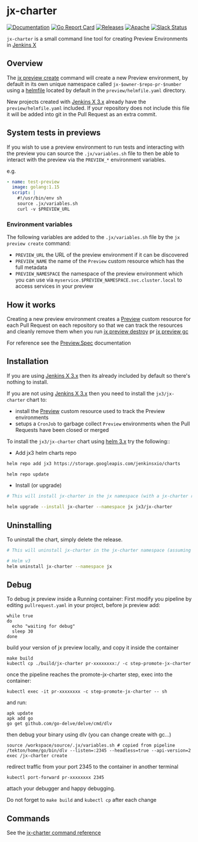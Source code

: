 # jx-charter

[![Documentation](https://godoc.org/github.com/jenkins-x-plugins/jx-charter?status.svg)](https://pkg.go.dev/mod/github.com/jenkins-x-plugins/jx-charter)
[![Go Report Card](https://goreportcard.com/badge/github.com/jenkins-x-plugins/jx-charter)](https://goreportcard.com/report/github.com/jenkins-x-plugins/jx-charter)
[![Releases](https://img.shields.io/github/release-pre/jenkins-x-plugins/jx-charter.svg)](https://github.com/jenkins-x-plugins/jx-charter/releases)
[![Apache](https://img.shields.io/badge/license-Apache-blue.svg)](https://github.com/jenkins-x-plugins/jx-charter/blob/master/LICENSE)
[![Slack Status](https://img.shields.io/badge/slack-join_chat-white.svg?logo=slack&style=social)](https://slack.k8s.io/)

`jx-charter` is a small command line tool for creating Preview Environments in [Jenkins X](https://jenkins-x.io/)

## Overview

The [jx preview create](https://github.com/jenkins-x-plugins/jx-charter/blob/master/docs/cmd/jx-charter_create.md) command will create a new Preview environment, by default in its own unique namespace called `jx-$owner-$repo-pr-$number` using a [helmfile](https://github.com/roboll/helmfile) located by default in the `preview/helmfile.yaml` directory.

New projects created with [Jenkins X 3.x](https://jenkins-x.io/docs/v3/) already have the `preview/helmfile.yaml` included. If your repository does not include this file it will be added into git in the Pull Request as an extra commit.
    
## System tests in previews

If you wish to use a preview environment to run tests and interacting with the preview you can source the `.jx/variables.sh` file to then be able to interact with the preview via the `PREVIEW_*` environment variables.

e.g.

```yaml 
- name: test-preview
  image: golang:1.15
  script: |
    #!/usr/bin/env sh
    source .jx/variables.sh
    curl -v $PREVIEW_URL
```
           
### Environment variables

The following variables are added to the `.jx/variables.sh` file by the `jx preview create` command:
   
* `PREVIEW_URL` the URL of the preview environment if it can be discovered
* `PREVIEW_NAME` the name of the `Preview` custom resource which has the full metadata
* `PREVIEW_NAMESPACE` the namespace of the preview environment which you can use via `myservice.$PREVIEW_NAMESPACE.svc.cluster.local` to access services in your preview

## How it works

Creating a new preview environment creates a [Preview](https://github.com/jenkins-x-plugins/jx-charter/blob/master/docs/crds/github-com-jenkins-x-jx-charter-pkg-apis-preview-v1alpha1.md#Preview) custom resource for each Pull Request on each repository so that we can track the resources and cleanly remove them when you run [jx preview destroy](https://github.com/jenkins-x-plugins/jx-charter/blob/master/docs/cmd/jx-charter_destroy.md) pr [jx preview gc](https://github.com/jenkins-x-plugins/jx-charter/blob/master/docs/cmd/jx-charter_gc.md)

For reference see the [Preview.Spec](https://github.com/jenkins-x-plugins/jx-charter/blob/master/docs/crds/github-com-jenkins-x-jx-charter-pkg-apis-preview-v1alpha1.md#PreviewSpec) documentation


## Installation

If you are using [Jenkins X 3.x](https://jenkins-x.io/docs/v3/) then its already included by default so there's nothing to install.

If you are not using [Jenkins X 3.x](https://jenkins-x.io/docs/v3/) then you need to install the `jx3/jx-charter` chart to:

* install the [Preview](https://github.com/jenkins-x-plugins/jx-charter/blob/master/docs/crds/github-com-jenkins-x-jx-charter-pkg-apis-preview-v1alpha1.md#Preview) custom resource used to track the Preview environments
* setups a `CronJob`  to garbage collect `Preview` environments when the Pull Requests have been closed or merged 


To install the `jx3/jx-charter` chart using [helm 3.x](https://helm.sh/) try the following::


- Add jx3 helm charts repo

```bash
helm repo add jx3 https://storage.googleapis.com/jenkinsxio/charts

helm repo update
```

- Install (or upgrade)

```bash
# This will install jx-charter in the jx namespace (with a jx-charter release name)

helm upgrade --install jx-charter --namespace jx jx3/jx-charter
```

## Uninstalling

To uninstall the chart, simply delete the release.

```bash
# This will uninstall jx-charter in the jx-charter namespace (assuming a jx-charter release name)

# Helm v3
helm uninstall jx-charter --namespace jx
```

## Debug
To debug jx preview inside a Running container:
First modify you pipeline by editing `pullrequest.yaml`  in your project,
before jx preview add:
```shell script
while true
do
  echo "waiting for debug"
  sleep 30
done
```
build your version of jx preview locally, and copy it inside the container
```shell script
make build
kubectl cp ./build/jx-charter pr-xxxxxxxx:/ -c step-promote-jx-charter
```
once the pipeline reaches the promote-jx-charter step, exec into the container:
```shell script
kubectl exec -it pr-xxxxxxxx -c step-promote-jx-charter -- sh
```
and run:
```shell script
apk update
apk add go
go get github.com/go-delve/delve/cmd/dlv
```
then debug your binary using dlv (you can change create with gc...)
```shell script
source /workspace/source/.jx/variables.sh # copied from pipeline
/tekton/home/go/bin/dlv --listen=:2345 --headless=true --api-version=2 exec /jx-charter create
```
redirect traffic from your port 2345 to the container in another terminal
```shell script
kubectl port-forward pr-xxxxxxxx 2345
```
attach your debugger and happy debugging.

Do not forget to `make build` and `kubectl cp` after each change

## Commands

See the [jx-charter command reference](https://github.com/jenkins-x-plugins/jx-charter/blob/master/docs/cmd/jx-charter.md)

